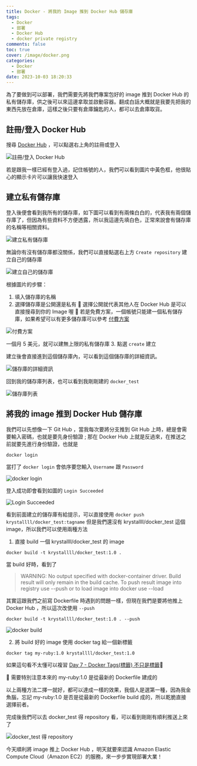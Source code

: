 ```yaml
---
title: Docker - 將我的 Image 推到 Docker Hub 儲存庫
tags:
  - Docker
  - 部署
  - Docker Hub
  - docker private registry
comments: false
toc: true
cover: /image/docker.png
categories:
  - Docker
  - 部署
date: 2023-10-03 18:20:33
---
```


為了要做到可以部署，我們需要先將我們專案包好的 image 推到 Docker Hub 的私有儲存庫，供之後可以來這邊拿取並啟動容器。翻成白話大概就是我要先把我的東西先放在倉庫，這樣之後只要有倉庫鑰匙的人，都可以去倉庫取貨。

## 註冊/登入 Docker Hub

搜尋 [Docker Hub](https://hub.docker.com/) ，可以點選右上角的註冊或登入

![註冊/登入 Docker Hub](/image/dockerDay18/18_1.png)

若是跟我一樣已經有登入過，記住帳號的人，我們可以看到圖片中黃色框，他很貼心的顯示卡片可以讓我快速登入

## 建立私有儲存庫

登入後便會看到我所有的儲存庫，如下圖可以看到有兩條白白的，代表我有兩個儲存庫了，但因為有些資料不方便透露，所以我這邊先填白色，正常來說會有儲存庫的名稱等相關資料。

![建立私有儲存庫](/image/dockerDay18/18_2.png)

無論你有沒有儲存庫都沒關係，我們可以直接點選右上方 `Create repository` 建立自己的儲存庫

![建立自己的儲存庫](/image/dockerDay18/18_3.png)

根據圖片的步驟：

1. 填入儲存庫的名稱
2. 選擇儲存庫是公開還是私有
   📍 選擇公開就代表其他人在 Docker Hub 是可以直接搜尋到你的 Image 喔
   📍 若是免費方案，一個帳號只能建一個私有儲存庫，如果希望可以有更多儲存庫可以參考 [付費方案](https://hub.docker.com/billing/plan/update)

![付費方案](/image/dockerDay18/18_4.png)

一個月 5 美元，就可以建無上限的私有儲存庫 3. 點選 `create` 建立

建立後會直接進到這個儲存庫內，可以看到這個儲存庫的詳細資訊。

![儲存庫的詳細資訊](/image/dockerDay18/18_5.png)

回到我的儲存庫列表，也可以看到我剛剛建的 `docker_test`

![儲存庫列表](/image/dockerDay18/18_6.png)

## 將我的 image 推到 Docker Hub 儲存庫

我們可以先想像一下 Git Hub ，當我每次要將分支推到 Git Hub 上時，總是會需要輸入密碼，也就是要先身份驗證 ; 那在 Docker Hub 上就是反過來，在推送之前就要先進行身份驗證，也就是

```docker
docker login
```

當打了 `docker login` 會依序要您輸入 `Username` 跟 `Password`

![docker login](/image/dockerDay18/18_7.png)

登入成功即會看到如圖的 `Login Succeeded`

![Login Succeeded](/image/dockerDay18/18_8.png)

看到前面建立的儲存庫有給提示，可以直接使用 `docker push krystallll/docker_test:tagname` 但是我們還沒有 krystallll/docker_test 這個 image，所以我們可以使用兩種方法

1. 直接 build 一個 krystallll/docker_test 的 image

```docker
docker build -t krystallll/docker_test:1.0 .
```

當 build 好時，看到了

> WARNING: No output specified with docker-container driver. Build result will only remain in the build cache. To push result image into registry use --push or to load image into docker use --load

其實這跟我們之前寫 Dockerfile 時遇到的問題一樣，但現在我們是要將他推上 Docker Hub ，所以這次改使用 `--push`

```docker
docker build -t krystallll/docker_test:1.0 . --push
```

![docker build](/image/dockerDay18/18_9.png)

2. 將 build 好的 image 使用 docker tag 給一個新標籤

```docker
docker tag my-ruby:1.0 krystallll/docker_test:1.0
```

如果這句看不太懂可以複習 [Day 7 - Docker Tags(標籤) 不只是標籤](https://ithelp.ithome.com.tw/articles/10324739)🧐

📍 需要特別注意本來的 my-ruby:1.0 是從最新的 Dockerfile 建成的

以上兩種方法二擇一就好，都可以達成一樣的效果，我個人是選第一種，因為我金魚腦，忘記 my-ruby:1.0 是否是從最新的 Dockerfile build 成的，所以乾脆直接選擇前者。

完成後我們可以去 docker_test 得 repository 看，可以看到剛剛有順利推送上來了

![docker_test 得 repository](/image/dockerDay18/18_10.png)

今天順利將 image 推上 Docker Hub ，明天就要來認識 Amazon Elastic Compute Cloud（Amazon EC2）的服務，來一步步實現部署大業！
